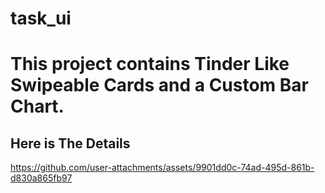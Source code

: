 # task_ui 

# This project contains Tinder Like Swipeable Cards and a Custom Bar Chart.

## Here is The Details

https://github.com/user-attachments/assets/9901dd0c-74ad-495d-861b-d830a865fb97

